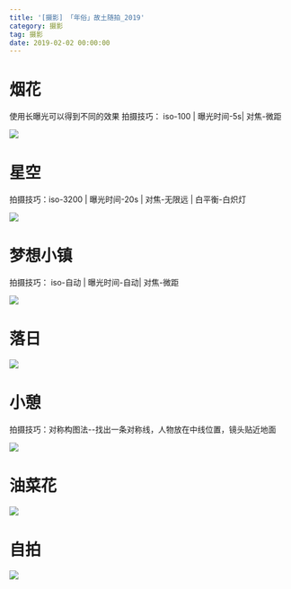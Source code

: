 ```yaml
---
title: '[摄影] 「年俗」故土随拍_2019'
category: 摄影
tag: 摄影
date: 2019-02-02 00:00:00
---
```




# 烟花 

 使用长曝光可以得到不同的效果
拍摄技巧： iso-100 | 曝光时间-5s| 对焦-微距

![](https://blogimgs-1252094786.cos.ap-shanghai.myqcloud.com/2019/yanhua_2019.jpeg)



# 星空 

拍摄技巧：iso-3200 | 曝光时间-20s | 对焦-无限远 | 白平衡-白炽灯

![](https://blogimgs-1252094786.cos.ap-shanghai.myqcloud.com/2019/xingkong_2019.jpeg)

# 梦想小镇


拍摄技巧： iso-自动 | 曝光时间-自动| 对焦-微距

![](https://blogimgs-1252094786.cos.ap-shanghai.myqcloud.com/2019/mxxz.jpg)



# 落日

![](https://blogimgs-1252094786.cos.ap-shanghai.myqcloud.com/2019/lr.jpg)



# 小憩


拍摄技巧：对称构图法--找出一条对称线，人物放在中线位置，镜头贴近地面

![](https://blogimgs-1252094786.cos.ap-shanghai.myqcloud.com/2019/tingting_2019.jpeg)



# 油菜花



![](https://blogimgs-1252094786.cos.ap-shanghai.myqcloud.com/2019/zjgydx.jpg)

# 自拍

![](https://blogimgs-1252094786.cos.ap-shanghai.myqcloud.com/2019/xmzp.jpg)